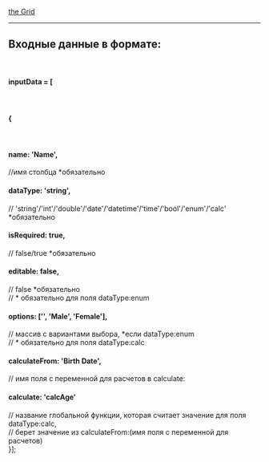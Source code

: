<a href="helloWorld-EHoT.github.io/theGrid-testTask">the Grid</a><br>
<hr>
<h2>Входные данные в формате:</h2><br>
<h4>inputData = [</h4><br>
<h4>{</h4><br>
<h4>name: 'Name',</h4> //имя столбца *обязательно<br>
<h4>dataType: 'string',</h4> // 'string'/'int'/'double'/'date'/'datetime'/'time'/'bool'/'enum'/'calc' *обязательно<br>
<h4>isRequired: true,</h4> // false/true *обязательно<br>
<h4>editable: false,</h4> // false *обязательно<br>
// * обязательно для поля dataType:enum<br>
<h4>options: ['', 'Male', 'Female'],</h4> // массив с вариантами выбора, *если dataType:enum<br>
// * обязательно для поля dataType:calc<br>
<h4>calculateFrom: 'Birth Date',</h4> // имя поля с переменной для расчетов в calculate:<br>
<h4>calculate:     'calcAge'</h4> // название глобальной функции, которая считает значение для поля dataType:calc,<br>
                          // берет значение из calculateFrom:(имя поля с переменной для расчетов)<br>
}]; <br>         
